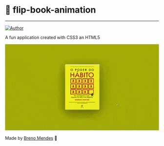 # :book: flip-book-animation
---
[![Author](https://img.shields.io/badge/author-Breno%20Mendes-yellow)](https://github.com/Brenox889)
 
 A fun application created with CSS3 an HTML5
 
 
 ![Img](https://github.com/Brenox889/css-challenges/blob/master/flip-book-animation/.github/FlipBook.gif)
 
 
 Made by [Breno Mendes](https://www.linkedin.com/in/breno-mendes-14206318a/) :bat:
